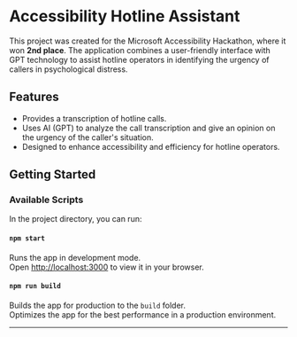 # Accessibility Hotline Assistant

This project was created for the Microsoft Accessibility Hackathon, where it won **2nd place**. The application combines a user-friendly interface with GPT technology to assist hotline operators in identifying the urgency of callers in psychological distress.

## Features

- Provides a transcription of hotline calls.
- Uses AI (GPT) to analyze the call transcription and give an opinion on the urgency of the caller's situation.
- Designed to enhance accessibility and efficiency for hotline operators.

## Getting Started

### Available Scripts

In the project directory, you can run:

#### `npm start`

Runs the app in development mode.\
Open [http://localhost:3000](http://localhost:3000) to view it in your browser.

#### `npm run build`

Builds the app for production to the `build` folder.\
Optimizes the app for the best performance in a production environment.

---
